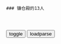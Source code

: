 ```tip
### 镰仓殿的13人
```

<table id="tbc" style="white-space:pre-wrap">
</table>
<button onclick="toggleb()">toggle</button>
<button onclick="loadparse()">loadparse</button>
<br>
<!-- 🌸<br>🍅-　-🍑<hr>🍀 -->
<pre>
<textarea rows="30" cols="100" style="display: none" id="tar">

【镰仓殿的13人】队友有难 不动如山【历史独角兽/双语字幕】_哔哩哔哩_bilibili
https://www.bilibili.com/video/av978449132

<font size="1" style="color:#DCDCDC">2022-08-03</font>

【大河字幕组】镰仓殿的13人.01大业始自小乱.4KV2.mp4
家姐脾气极差，也不甚聪慧。
都是妆面映衬的，素颜的话，那就没法见人了。
依附平家者，鸡犬升天。忤逆平家者，受尽欺凌。
我等应效法日本将军将门，在坂东掀起一场叛乱。
如今正是鼎盛时期，。

【大河字幕组】镰仓殿的13人.08进军镰仓.4KV4.mp4
他已经死了，难道不是吗？明明打家都知道，我最讨厌这样了。

【大河字幕组】镰仓殿的13人.09决战前夜.4K.mp4
你知道这世上，最为寒碜的是什么吗？便是垂头丧气的老头。

我们是为保护领地才起兵的，打到平家那是次要的。

对坂东武士来说最重要的，便是领地和族人。若是为了保卫这二者，定会拼死搏杀。我们不是因为憎恨清盛而战。

【大河字幕组】镰仓殿的13人.10毫无根据的自信.4KV2.mp4
我准备给双方都回信，说我已然知晓，但都并不写明，究竟何时履行。

您想要贫僧去咒死谁呢？

若是走错一步，挂在那的就是我们的头了。

经验都没有，倒是自信满满。

我以为女孩子都喜欢蘑菇呢。

【大河字幕组】镰仓殿的13人.11不可原谅的谎言.4K.mp4
我是个对他人的过失不去一一纠正，便不愿罢休的人。

若是生活在一起，总有一天能够弥补隔阂的。

【大河字幕组】镰仓殿的13人.12龟夫人事件.4K.mp4
所谓妻子，只要有了孩子，她就会将丈夫抛下不管。

父母的德行不佳，会给孩子带来灾祸。

父母行事不端，孩子会遭报应的。

我们女人之间作这些无谓的争执，我觉得太丢脸了。要紧的是丈夫的背叛。

【大河字幕组】镰仓殿的13人.13青梅竹马的牵绊.4K.mp4
再不打仗，我可实在受不了了。

所谓流言蜚语，皆是传播之人按照自己的意思捏造的。

怎么样，都行。就算是你把镰仓殿唤来家中，我也不会介意。

我与八重小姐，乃是儿时玩伴。我的心意从那时起就从未改变过，我想好好呵护这份心意。得到八重小姐垂青什么的，我已经不再有这份痴心妄想了。即便你不喜欢我，也没有关系。即使你不屑一顾地背向我，也没有关系。我便在你的背后，默默为你尽力。只要看到八重小姐的背影是幸福的，我就心满意足了。

伊豆的景色果然与你很是相称啊，自从我送紫阳花到伊东府邸的那日以来，我就一直是这样想的。

【大河字幕组】镰仓殿的13人.15立足仪式.4K.mp4
被使唤与被信赖，可是两码事。

和田大人他，定会跟我所说的唱反调，所以我就说了口是心非的话。

最值得依赖之人，便是最大的威胁。

在这镰仓，没有我不知道的事。

你心里明明都明白。你也明白，事情只能这样。
你为什么来这找我？你是想让我阻止你。你是想要一个不去解救上总介的借口罢了。你可能自己都没有意识到，你渐渐开始变得有点像赖朝了。

【大河字幕组】镰仓殿的13人.16传奇的序幕.4K.mp4
经过这次的事情，我明白了一件事：如果他人犯了错，那人的领地便能据为己有。

多亏了那孩子，我再一次有了想为别人活下去的想法。
　金刚长大成人的时候，世道会变得安宁吗？

我一天就能抵达，
战争必然伴随着不可能。

打仗不需要面子，为了面子难道要让重要的士兵拜拜送死吗？

【大河字幕组】镰仓殿的13人.17救命与宿命.4K.mp4
没关系，说是鹎越，名声就更响了，所谓历史便是这样被创造出来的。

若要统领人世，就必须成为恶鬼。

我再一次认识了父亲的胸怀之大。

能请您简要地立下字据么，
我被您骗了不知道多少次。

【大河字幕组】镰仓殿的13人.18飞舞于坛之浦的男儿.4K.mp4
若是强行去打开她的心扉，只怕她会更加封闭自我。

从今往后，我该与谁战斗呢？我只能在战场上，才能派上用场。

【大河字幕组】镰仓殿的13人.19无法实现的凯旋.4K.mp4

精于z治的赖朝，善于作战的义经，这两位天才的联手是后白河法皇决不容许的。

虽然是史无前例的事情，但是微臣遵旨。

除了说教与厌恶之外，我没有其他想传达的意思了。

那是长久以来，那位大人的处事方式。一旦巨大的势力兴起，他就势必会打造与之抗衡的势力。

源行家，与他一伙的人一定会败北，是个如同死神一般的男人。

善于策略的人，反而容易上当啊。

在没有战争的世上，像我这样的人怎么活下去呢？

你曾经说过，没有经验要是再没有自信的话什么也做不了。那么为了收获自信，需要什么？需要的正是经验啊。

简直就像是，仅仅为了消灭平家而生的人啊。

【大河字幕组】镰仓殿的13人.20归来的义经.4K.mp4
在这日出之国，将镰仓的敌人一扫而光。若不这么做，战争将永不会结束。真都是为了开创新的世道啊。

藤原一族四代荣昌，若是亡于你手，你岂能心安？

【大河字幕组】镰仓殿的13人.21佛陀的目光.4K.mp4

都是你的错，你总是对我唯命是从，为何不阻止我呢？

对方可是执掌天下的镰仓殿，是源氏的栋梁，立于武士之顶峰的人，他是我们无论如何挣扎，都无法与之抗衡的对手，就算试图反抗，最后也只能对其唯命是从，对其言听计从，做着惨无人道的事，我真可怜这样的自己。

确实在以前，我想过要待在那位大人身边，我就明说了（说实在的）那是我当时脑子不对劲。选择了小四郎大人，我觉得真好。

【大河字幕组】镰仓殿的13人.22义时的生存之道.4K.mp4
如果将我等赶尽杀绝，这日本可不好控制啊。

二战时日本并非无条件投降？向美国提出的三个条件，美国全答应了|裕仁天皇|日本天皇|麦克阿瑟_网易订阅
https://www.163.com/dy/article/HCNI9F3C05526ZQ3.html

<font size="1" style="color:#DCDCDC">2022-08-04</font>

战争不复存在是没人会不乐意的，但是武士们就另当别论了。

小四郎大人那般忙碌，我想其实是在麻痹悲伤之情罢了。

我也不明白，一看到你的脸，不知为何就好想掐你。

置身乱世中，法皇尽其所能地搅乱了乱世。

【青椒谈】在百年未有大变局中开创新局
https://m.gmw.cn/baijia/2021-12/20/35392061.html

<font size="1" style="color:#DCDCDC">2022-08-04</font>

你听了我的想法之后，又能如何呢？我只是做着周围的人们让我做的事，从未按照自己的想法行动过。

再没有战争了，只有文官才能出人头地，这样的世道是错误的。

就算镰仓殿不在了，不，恰恰是他不在了，才正中我等的下怀啊。

【大河字幕组】镰仓殿的13人.23狩猎与猎物.4K.mp4
暗杀最高统治者，历史上站在权力之巅而殒命之人为数不少。

一直以来我都清楚地感受到了上天的指引，听到了声音，但是昨天我什么都没听到。只是碰巧捡了性命而已，不会有下次了。

必须由我来做的事情，这世上已经没有了吗？

【大河字幕组】镰仓殿的13人.24未曾改变之人.4K.v2.mp4
有资格冠以源姓的，只有镰仓殿和他的儿子。

立场真的会改变人啊，您原本是个温柔的孩子啊。

观音菩萨已被我扔了。

她的容颜在你的心中日渐朦胧，就是冠者大人在对你说：要继续往前走哦。

【大河字幕组】镰仓殿的13人.25上天寄望之人.4K.mp4
近来，我谁都不敢相信。

喜好女色就是身为我嫡子的证明，真是有出息啊。

如果你不喜好女色的话，我就不会和你结为夫妻了。

人的命运是注定的，岂能与之抗争呢。我们唯有心甘情愿地去接受了，
在接受命运的基础上，随心所欲地生活。

【大河字幕组】镰仓殿的13人.26在悲伤之前.4K.mp4
他虽是个奸猾之人，但却是政子的丈夫，孙儿们的父亲。

你接受的话，不会有人想要了你的命把？
　为了保命，才需要力量。

他是位孤独的人，从心底里为他的死而感到悲伤的人，除去亲人以外屈指可数。

说到底，姐姐是不想让我当御台所吧。

【大河字幕组】镰仓殿的13人.27镰仓殿与十三人.4K.mp4
倘若饮水不足，便会引起头晕。

我需要能够一道行使政务的年轻力量，没有干劲的人，或是有干劲却没有能力的人都会被抛弃。

意见分歧的时候站在我们这边就可以了，除此之外吃吃年糕，打打呼噜就行。

赖家还年岁尚浅，一遇上不开心的事情，就马上会逃避。

权力集中在少数人身上，就会发生不好的事情。

【大河字幕组】镰仓殿的13人.28名刀之主.4K.mp4
看重情谊而谋取方便，是政事的妨碍。连内情都不知道就袒护次郎。

若是情投意合，不管是谁的妻子都没有关系。

你不适合暗中活动，英俊得太过耀眼了。
　是吗，我果然还是太耀眼了么？

梶原大人他，为何那么遭人厌恶呢？
　因为他是个不太能敞开心扉的人，所以容易被人误解。

镰仓殿和御家们，我以为都能随心所欲地操纵他们的，结果被双方都疏远了。

【大河字幕组】镰仓殿的13人.29不如意的玉石.1080P先行版.mp4
如果说了让你想办法，你就要自己想办法。你的父亲也是这样一直想办法干到现在的。

我教你一个好办法吧，所谓女人啊，基本上都很喜欢蘑菇。

赖朝大人他从小就受尽苦难，是个一辈子都不会相信别人的人。

干脆把自己想的都倾诉出来如何，
他虽不相信别人，但期盼着能相信别人。

你话太多了。

我想看你高兴的样子。

</textarea>
</pre>
<!-- 🍀<br>🍑-　-🍅<hr>🌸 -->

```note
```

<link
  rel="stylesheet"
  href="https://cdn.jsdelivr.net/npm/@fancyapps/ui/dist/fancybox.css"
/>
<script src="https://cdn.jsdelivr.net/npm/@fancyapps/ui@4.0/dist/fancybox.umd.js"></script>

<script type="text/javascript">

var __urlRegex = /(\b(https?|ftp|file):\/\/[-A-Z0-9+&@#\/%?=~_|!:,.;]*[-A-Z0-9+&@#\/%=~_|])/ig;
var __imgRegex = /\.(?:jpe?g|gif|png|webp)$/i;

loadparse();

function parseURL($string){

    var exp = __urlRegex;
    return $string.replace(exp,function(match){
            __imgRegex.lastIndex=0;
            if(__imgRegex.test(match)){
                return '<a data-fancybox="gallery" href="' + match.replace("/p=700", "")
                 + '"><img src="' + match.replace("/p=700", "/p=160x200")+'" width="64"></a>';
            }
            else{
                return '<a href="' + match + '" target="_blank">' + match + '</a>';
            }
        }
    );
}

function loadparse() {
  tbc.innerHTML = parseURL(tar.value);
}

function toggleb() {
  var x = document.getElementById("tar");
  if (x.style.display === "none") {
    x.style.display = "";
  } else {
    x.style.display = "none";
  }
}

</script>
